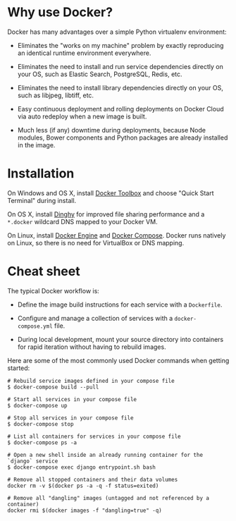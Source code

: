 # Why use Docker?

Docker has many advantages over a simple Python virtualenv environment:

  * Eliminates the "works on my machine" problem by exactly reproducing an
    identical runtime environment everywhere.

  * Eliminates the need to install and run service dependencies directly on
    your OS, such as Elastic Search, PostgreSQL, Redis, etc.

  * Eliminates the need to install library dependencies directly on your OS,
    such as libjpeg, libtiff, etc.

  * Easy continuous deployment and rolling deployments on Docker Cloud via auto
    redeploy when a new image is built.

  * Much less (if any) downtime during deployments, because Node modules,
    Bower components and Python packages are already installed in the image.

# Installation

On Windows and OS X, install [Docker Toolbox][0] and choose "Quick Start
Terminal" during install.

On OS X, install [Dinghy][1] for improved file sharing performance and a
`*.docker` wildcard DNS mapped to your Docker VM.

On Linux, install [Docker Engine][1] and [Docker Compose][2]. Docker runs
natively on Linux, so there is no need for VirtualBox or DNS mapping.

# Cheat sheet

The typical Docker workflow is:

  * Define the image build instructions for each service with a `Dockerfile`.

  * Configure and manage a collection of services with a `docker-compose.yml`
    file.

  * During local development, mount your source directory into containers for
    rapid iteration without having to rebuild images.

Here are some of the most commonly used Docker commands when getting started:

    # Rebuild service images defined in your compose file
    $ docker-compose build --pull

    # Start all services in your compose file
    $ docker-compose up

    # Stop all services in your compose file
    $ docker-compose stop

    # List all containers for services in your compose file
    $ docker-compose ps -a

    # Open a new shell inside an already running container for the `django` service
    $ docker-compose exec django entrypoint.sh bash

    # Remove all stopped containers and their data volumes
    docker rm -v $(docker ps -a -q -f status=exited)

    # Remove all "dangling" images (untagged and not referenced by a container)
    docker rmi $(docker images -f "dangling=true" -q)

[0]: https://www.docker.com/products/docker-toolbox
[1]: https://github.com/codekitchen/dinghy
[2]: https://docs.docker.com/engine/installation/
[3]: https://docs.docker.com/compose/install/

